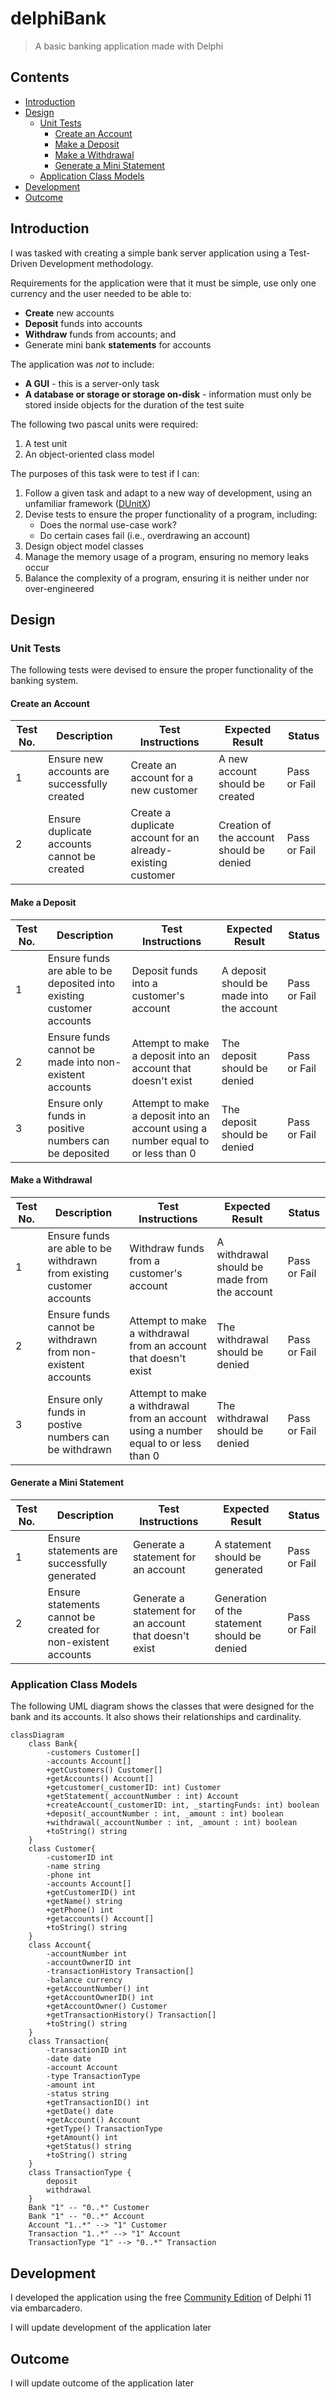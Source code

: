 # delphiBank <!-- omit in toc -->

> A basic banking application made with Delphi

## Contents <!-- omit in toc -->

- [Introduction](#introduction)
- [Design](#design)
  - [Unit Tests](#unit-tests)
    - [Create an Account](#create-an-account)
    - [Make a Deposit](#make-a-deposit)
    - [Make a Withdrawal](#make-a-withdrawal)
    - [Generate a Mini Statement](#generate-a-mini-statement)
  - [Application Class Models](#application-class-models)
- [Development](#development)
- [Outcome](#outcome)

## Introduction

I was tasked with creating a simple bank server application using a Test-Driven Development methodology.

Requirements for the application were that it must be simple, use only one currency and the user needed to be able to:

- **Create** new accounts
- **Deposit** funds into accounts
- **Withdraw** funds from accounts; and
- Generate mini bank **statements** for accounts

The application was *not* to include:

- **A GUI** - this is a server-only task
- **A database or storage or storage on-disk** - information must only be stored inside objects for the duration of the test suite

The following two pascal units were required:

1. A test unit
2. An object-oriented class model

The purposes of this task were to test if I can:

1. Follow a given task and adapt to a new way of development, using an unfamiliar framework ([DUnitX](https://github.com/VSoftTechnologies/DUnitX))
2. Devise tests to ensure the proper functionality of a program, including:
   - Does the normal use-case work?
   - Do certain cases fail (i.e., overdrawing an account)
3. Design object model classes
4. Manage the memory usage of a program, ensuring no memory leaks occur
5. Balance the complexity of a program, ensuring it is neither under nor over-engineered

## Design

### Unit Tests

The following tests were devised to ensure the proper functionality of the banking system.

#### Create an Account

|Test No.|Description|Test Instructions|Expected Result|Status|
|---|---|---|---|---|
|1|Ensure new accounts are successfully created|Create an account for a new customer|A new account should be created|Pass or Fail|
|2|Ensure duplicate accounts cannot be created|Create a duplicate account for an already-existing customer|Creation of the account should be denied|Pass or Fail|

#### Make a Deposit

|Test No.|Description|Test Instructions|Expected Result|Status|
|---|---|---|---|---|
|1|Ensure funds are able to be deposited into existing customer accounts|Deposit funds into a customer's account|A deposit should be made into the account|Pass or Fail|
|2|Ensure funds cannot be made into non-existent accounts|Attempt to make a deposit into an account that doesn't exist|The deposit should be denied|Pass or Fail|
|3|Ensure only funds in positive numbers can be deposited|Attempt to make a deposit into an account using a number equal to or less than 0|The deposit should be denied|Pass or Fail|

#### Make a Withdrawal

|Test No.|Description|Test Instructions|Expected Result|Status|
|---|---|---|---|---|
|1|Ensure funds are able to be withdrawn from existing customer accounts|Withdraw funds from a customer's account|A withdrawal should be made from the account|Pass or Fail|
|2|Ensure funds cannot be withdrawn from non-existent accounts|Attempt to make a withdrawal from an account that doesn't exist|The withdrawal should be denied|Pass or Fail|
|3|Ensure only funds in postive numbers can be withdrawn|Attempt to make a withdrawal from an account using a number equal to or less than 0|The withdrawal should be denied|Pass or Fail|

#### Generate a Mini Statement

|Test No.|Description|Test Instructions|Expected Result|Status|
|---|---|---|---|---|
|1|Ensure statements are successfully generated|Generate a statement for an account|A statement should be generated|Pass or Fail|
|2|Ensure statements cannot be created for non-existent accounts|Generate a statement for an account that doesn't exist|Generation of the statement should be denied|Pass or Fail|

### Application Class Models

The following UML diagram shows the classes that were designed for the bank and its accounts. It also shows their relationships and cardinality.

```mermaid
classDiagram
    class Bank{
        -customers Customer[]
        -accounts Account[]
        +getCustomers() Customer[]
        +getAccounts() Account[]
        +getcustomer(_customerID: int) Customer
        +getStatement(_accountNumber : int) Account
        +createAccount(_customerID: int, _startingFunds: int) boolean
        +deposit(_accountNumber : int, _amount : int) boolean
        +withdrawal(_accountNumber : int, _amount : int) boolean
        +toString() string
    }
    class Customer{
        -customerID int
        -name string
        -phone int
        -accounts Account[]
        +getCustomerID() int
        +getName() string
        +getPhone() int
        +getaccounts() Account[]
        +toString() string
    }
    class Account{
        -accountNumber int
        -accountOwnerID int
        -transactionHistory Transaction[]
        -balance currency
        +getAccountNumber() int
        +getAccountOwnerID() int
        +getAccountOwner() Customer
        +getTransactionHistory() Transaction[]
        +toString() string
    }
    class Transaction{
        -transactionID int
        -date date
        -account Account
        -type TransactionType
        -amount int
        -status string
        +getTransactionID() int
        +getDate() date
        +getAccount() Account
        +getType() TransactionType
        +getAmount() int
        +getStatus() string
        +toString() string
    }
    class TransactionType {
        deposit
        withdrawal
    }
    Bank "1" -- "0..*" Customer
    Bank "1" -- "0..*" Account
    Account "1..*" --> "1" Customer
    Transaction "1..*" --> "1" Account
    TransactionType "1" --> "0..*" Transaction
```

## Development

I developed the application using the free [Community Edition](https://www.embarcadero.com/products/delphi/starter) of Delphi 11 via embarcadero.

I will update development of the application later

## Outcome

I will update outcome of the application later
